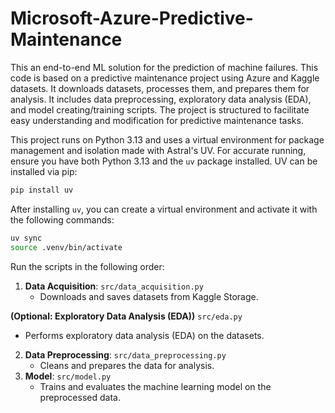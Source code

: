 # Microsoft-Azure-Predictive-Maintenance

This an end-to-end ML solution for the prediction of machine failures. This code is based on a predictive maintenance project using Azure and Kaggle datasets. It downloads datasets, processes them, and prepares them for analysis.
It includes data preprocessing, exploratory data analysis (EDA), and model creating/training scripts. The project is structured to facilitate easy understanding and modification for predictive maintenance tasks.

This project runs on Python 3.13 and uses a virtual environment for package management and isolation made with Astral's UV.
For accurate running, ensure you have both Python 3.13 and the `uv` package installed. UV can be installed via pip:

```bash
pip install uv
```
After installing `uv`, you can create a virtual environment and activate it with the following commands:

```bash
uv sync
source .venv/bin/activate
```

Run the scripts in the following order:
1. **Data Acquisition**: `src/data_acquisition.py`
   - Downloads and saves datasets from Kaggle Storage.

**(Optional: Exploratory Data Analysis (EDA))** `src/eda.py`
   - Performs exploratory data analysis (EDA) on the datasets.
2. **Data Preprocessing**: `src/data_preprocessing.py`
   - Cleans and prepares the data for analysis.
3. **Model**: `src/model.py`
   - Trains and evaluates the machine learning model on the preprocessed data.